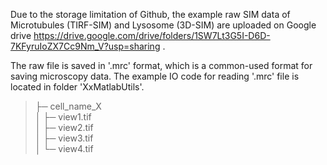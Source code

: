 Due to the storage limitation of Github, the example raw SIM data of Microtubules (TIRF-SIM) and Lysosome (3D-SIM) are uploaded on Google drive https://drive.google.com/drive/folders/1SW7Lt3G5I-D6D-7KFyruIoZX7Cc9Nm_V?usp=sharing .

The raw file is saved in '.mrc' format, which is a common-used format for saving microscopy data. The example IO code for reading '.mrc' file is located in folder 'XxMatlabUtils'.

>├─ cell_name_X  
>│    ├─ view1.tif  
>│    ├─ view2.tif  
>│    ├─ view3.tif  
>│    └─ view4.tif
